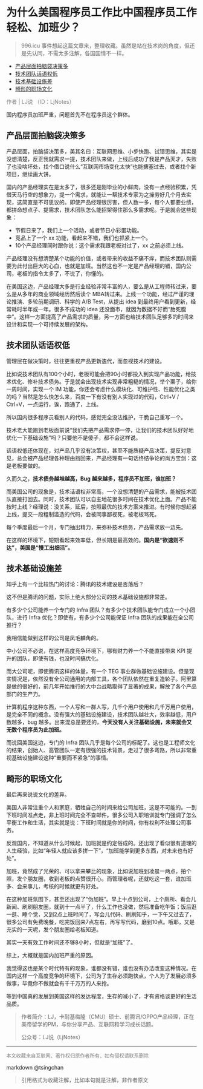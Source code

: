为什么美国程序员工作比中国程序员工作轻松、加班少？
=========================

> 996.icu 事件想起这篇文章来，整理收藏。虽然是站在技术岗的角度，但还是先认同，不需太多注解，各国国情不一样。


- [产品层面拍脑袋决策多](#产品层面拍脑袋决策多)
- [技术团队话语权低](#技术团队话语权低)
- [技术基础设施差](#技术基础设施差)
- [畸形的职场文化](#畸形的职场文化)



<font color="grey">作者 | LJ说 （ID：LjNotes）</font>

国内程序员加班严重，问题首先不在程序员这个群体。

## 产品层面拍脑袋决策多


产品层面，拍脑袋决策多，美其名曰：互联网思维、小步快跑、试错思维，其实是没想清楚，反正我就需求一提，技术团队来做，上线后成功了我是产品天才，失败了也没啥坏处，找个借口说什么“互联网市场变化太快”也能搪塞过去，或者找个新项目，继续画大饼。

国内的产品经理实在是太多了，很多还是刚毕业的小鲜肉，没有一点经验积累，凭借天马行空的想象力，提一个需求，就能让一帮技术专家为之操劳好几个月去实现，这简直是不可思议的。即使产品经理很厉害，但人数一多，每个人都要业绩，都拼命想点子、提需求，技术团队怎么能招架得住那么多需求呢。于是就会这些现象：

- 节假日来了，我们上一个活动，或者节日小彩蛋功能。
- 竞品上了一个 xx 功能，看起来不错，我们也抓紧上一个。
- 10个产品经理同时跟你说：这个需求我跟老板对过了，xx 之前必须上线。

产品经理没有想清楚某个功能的价值，或者带来的收益不痛不痒，而技术团队则需要为此付出巨大的心血，也就是加班。当然这也不一定是产品经理的错，国内公司，老板的指令太多了，不说了，你懂的。

在美国这边，产品经理大多是行业经验非常丰富的人，要么是从工程师转过来，要么是从多年的商业领域经历然后读个 MBA转过来。上线一个功能，经过严谨的理论推演、多轮前期调研、科学的 A/B Test，从提出 idea 到最终用户看到更新，经常耗时半年或一年。很多不成功的 idea 还没面市，就因为数据不好而“胎死腹中”。这样一方面提高了产品需求的质量，另一方面也给技术团队足够多的时间来设计和实现一个可持续发展的架构。


## 技术团队话语权低

管理层在做决策时，往往更重视产品更新迭代，而忽视技术的建设。

比如说技术团队有100个小时，老板可能会把90小时都投入到实现产品功能，给技术优化、修补技术债务。于是就会出现技术实现非常粗糙的情况，举个栗子，给你一周时间，实现一个 IM 功能，你还会考虑什么模块化、可维护性、性能优化之类的吗？当然是怎么快怎么来，百度一下有没有别人实现过的代码，Ctrl+V / Ctrl+V，一点运行，诶，跑通了，上线。

所以国内很多程序员看别人的代码，感觉完全没法维护，干脆自己重写一个。

技术老大能跑到老板面前说“我们先把产品需求停一停，让我们的技术团队好好地优化一下基础设施”吗？只要他不是傻子，都不会这样说。

话语权低还体现在，对产品几乎没有决策权，甚至不能质疑产品决策，提反对意见，总会被产品经理各种理由挡回来，产品经理有一句话终结争论的尚方宝剑：这是老板要做的。

久而久之，**技术债务越堆越高，Bug 越来越多，程序员不加班，谁加班？**

而美国公司的现象是，技术话语权非常高，一个没想清楚的产品需求，能被技术团队直接打回去。同时，技术团队可以自主地花很多时间在技术优化上面。产品不能按时上线？经理说：没关系，延后，按照最优的技术方案来推进。有时候你想赶紧上线，提交一段粗制滥造的代码，会被同事鄙视死，被老板骂死。

每个季度最后一个月，专门抽出精力，来弥补技术债务，产品需求放一边先。

在这样的环境下，短期看起来效率低，但长期是最高效的。**国内是“欲速则不达”，美国是“慢工出细活”。**



## 技术基础设施差



知乎上有一个比较热门的讨论：腾讯的技术建设是否落后？

这不但是腾讯的问题，实际上绝大部分公司的技术基础设施都非常差。

有多少个公司能养一个专门的 Infra 团队？有多少个技术团队能专门成立一个小团队，进行 Infra 优化？即使有，有多少个公司能保证 Infra 团队的成果能在全公司推行？

我相信能做到这样的公司是凤毛麟角的。

中小公司不必说，在这样高度竞争环境下，哪有财力养一个不能直接带来 KPI 提升的团队，即使有钱，也没时间搞优化。

而大公司呢，即使腾讯这样的体量，有一个 TEG 事业群做基础设施建设。但是现实情况是，依然没有全公司通用的内部工具，各个团队依然在重复造轮子。阿里算是做的很好的，前几年开始推行的大中台战略取得了显著的成果，解放了各个产品部门的生产力。

计算机程序这种东西，一个人写和一群人写，几千个用户使用和几千万用户使用，是完全不同的概念。没有强大的基础设施建设，技术团队越壮大，效率越低，用户数越多，bug 越多。出来混总是要还的，**今天没有人关注基础设施，未来就会又无数个程序员为此加班。**

而说回美国这边，专门的 Infra 团队几乎是每个公司的标配了。这也是工程师文化的结果，创始人、高管团队一定有很强的技术背景，走过了很多弯路，所以非常重视基础设施建设这种“重要而不紧急”的事情。



## 畸形的职场文化



最后再来说说文化的差异。

美国人非常注重个人和家庭，牺牲自己的时间来给公司加班，这是不可能的。一到下班时间准点走，非上班时间完全不查邮件。很多公司入职培训就专门强调了怎么平衡工作和生活，其实就是说：下班时间就是你的时间，你有权利不处理公司事务。

反观国内，不知道从什么时候起，加班就是约定俗成的。还出现了看似很有道理的人生经验，比如“年轻人就应该多拼一下”，“加班能学到更多东西，对未来也有好处”。

加班，竟然成了光荣的、可以拿来攀比的现象，比如说加班到凌晨一两点，拍个照，发个朋友圈，收到老板的点赞很开心。而管理者呢，还就吃这一套，谁加班多、会来事儿，考核的时候就更有好处。

在这种加班氛围下，甚至还出现了“伪加班”。早上十点到公司，上个厕所、看会儿新闻、刷刷朋友圈，就到十一点半了，什么工作也没做，然后准备吃午饭；饭后逛一逛、睡个觉，又到2点上班时间了，写会儿代码、刷刷知乎，一下午又过去了，很多公司有免费晚餐，吃完饭回来7点左右，再写写代码，磨到10点。哦耶，又是充实的一天呢，发个朋友圈给老板知道。

其实一天有效工作时间还不够8小时，但就是“加班”了。

综上，大概就是国内加班严重的原因。

我觉得这也是某个时代特有的现象，谁都没有错，谁也没有办法改变这种情况。在国内这样一个高度竞争的环境下，公司为了生存必须跑快点，个人为了发展必须多做事，毕竟你不做就会有千千万万的人来抢。

等到中国真的发展到美国这样的发达程度，生存的减小了，才有资格谈更好的生活品质。

> 作者简介：LJ，卡耐基梅隆（CMU）硕士、前腾讯/OPPO产品经理，正在美帝留学的PM，与你分享产品、互联网和学习成长话题。
> 
> 公众号：LJ说（LjNotes）


----
<font size=2 color='grey'>本文收藏来自互联网，著作权归原作者所有，如有侵权请联系删除</font>

markdown @tsingchan 

> 引用格式为收藏注解，比如本句就是注解，非作者原文
